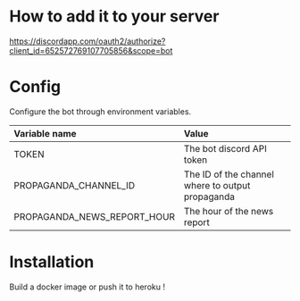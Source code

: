 # How to add it to your server
https://discordapp.com/oauth2/authorize?client_id=652572769107705856&scope=bot

# Config
Configure the bot through environment variables.

| Variable name                         | Value                                            |
|:--------------------------------------|:-------------------------------------------------|
| TOKEN                                 | The bot discord API token                        |
| PROPAGANDA_CHANNEL_ID                 | The ID of the channel where to output propaganda |
| PROPAGANDA_NEWS_REPORT_HOUR           | The hour of the news report                      |

# Installation

Build a docker image or push it to heroku !
